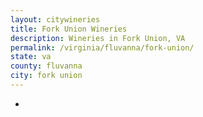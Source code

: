 ```yaml
---
layout: citywineries
title: Fork Union Wineries
description: Wineries in Fork Union, VA
permalink: /virginia/fluvanna/fork-union/
state: va
county: fluvanna
city: fork union
---
```

-
